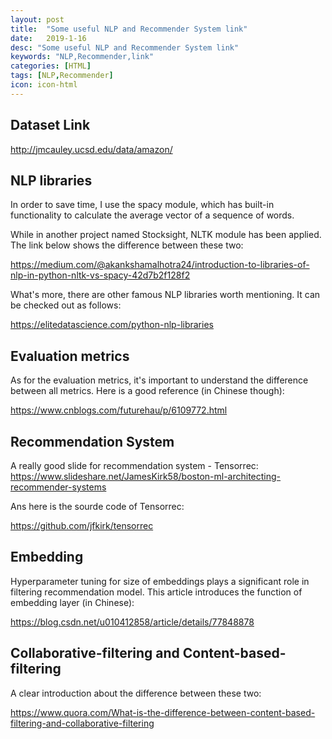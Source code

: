 ```yaml
---
layout: post
title:  "Some useful NLP and Recommender System link"
date:   2019-1-16
desc: "Some useful NLP and Recommender System link"
keywords: "NLP,Recommender,link"
categories: [HTML]
tags: [NLP,Recommender]
icon: icon-html
---
```


## Dataset Link

<http://jmcauley.ucsd.edu/data/amazon/>

## NLP libraries
In order to save time, I use the spacy module, which has built-in functionality to calculate the average vector of a sequence of words.

While in another project named Stocksight, NLTK module has been applied. The link below shows the difference between these two:

<https://medium.com/@akankshamalhotra24/introduction-to-libraries-of-nlp-in-python-nltk-vs-spacy-42d7b2f128f2>

What's more, there are other famous NLP libraries worth mentioning. It can be checked out as follows:

<https://elitedatascience.com/python-nlp-libraries>

## Evaluation metrics
As for the evaluation metrics, it's important to understand the difference between all metrics. Here is a good reference (in Chinese though):

<https://www.cnblogs.com/futurehau/p/6109772.html>

## Recommendation System
A really good slide for recommendation system - Tensorrec:
<https://www.slideshare.net/JamesKirk58/boston-ml-architecting-recommender-systems>

Ans here is the sourde code of Tensorrec:

<https://github.com/jfkirk/tensorrec>

## Embedding
Hyperparameter tuning for size of embeddings plays a significant role in filtering recommendation model. This article introduces the function of embedding layer (in Chinese): 

<https://blog.csdn.net/u010412858/article/details/77848878>


## Collaborative-filtering and Content-based-filtering
A clear introduction about the difference between these two:

<https://www.quora.com/What-is-the-difference-between-content-based-filtering-and-collaborative-filtering>

